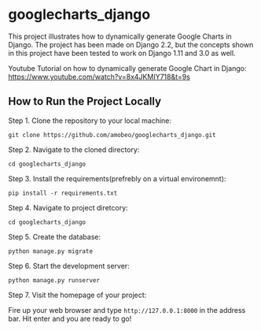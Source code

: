 # googlecharts_django
This project illustrates how to dynamically generate Google Charts in Django.
The project has been made on Django 2.2, but the concepts shown in this project have been tested to work on Django 1.11 and 3.0 as well.

Youtube Tutorial on how to dynamically generate Google Chart in Django: 
https://www.youtube.com/watch?v=8x4JKMIY718&t=9s

## How to Run the Project Locally

Step 1. Clone the repository to your local machine:

```git clone https://github.com/amobeo/googlecharts_django.git```

Step 2. Navigate to the cloned directory:

```cd googlecharts_django```

Step 3. Install the requirements(prefrebly on a virtual environemnt):

```pip install -r requirements.txt```

Step 4. Navigate to project diretcory:

```cd googlecharts_django```

Step 5. Create the database:

```python manage.py migrate```

Step 6. Start the development server:

```python manage.py runserver```

Step 7. Visit the homepage of your project:

Fire up your web browser and type `http://127.0.0.1:8000` in the address bar. Hit enter and you are ready to go!





